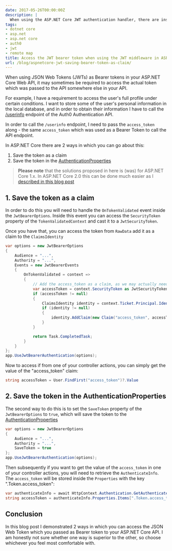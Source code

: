 ```yaml
---
date: 2017-05-26T00:00:00Z
description: |
  When using the ASP.NET Core JWT authentication handler, there are instances in which you may want to access the actual bearer token which was passed to the request.
tags:
- dotnet core
- asp.net
- asp.net core
- auth0
- jwt
- remote map
title: Access the JWT bearer token when using the JWT middleware in ASP.NET Core
url: /blog/aspnetcore-jwt-saving-bearer-token-as-claim/
---
```


When using JSON Web Tokens (JWTs) as Bearer tokens in your ASP.NET Core Web API, it may sometimes be required to access the actual token which was passed to the API somewhere else in your API. 

For example, I have a requirement to access the user's full profile under certain conditions. I want to store some of the user's personal information in the local database, and in order to obtain their information I have to call the [/userinfo](https://auth0.com/docs/api/authentication#get-user-info) endpoint of the Auth0 Authentication API.

In order to call the `/userinfo` endpoint, I need to pass the `access_token` along - the same `access_token` which was used as a Bearer Token to call the API endpoint.

In ASP.NET Core there are 2 ways in which you can go about this:

1. Save the token as a claim
2. Save the token in the [AuthenticationProperties](https://docs.microsoft.com/en-us/aspnet/core/api/microsoft.aspnetcore.http.authentication.authenticationproperties)

> **Please note** that the solutions proposed in here is (was) for ASP.NET Core 1.x. In ASP.NET Core 2.0 this can be done much easier as I [described in this blog post](/blog/accessing-tokens-aspnet-core-2/) 

## 1. Save the token as a claim

In order to do this you will need to handle the `OnTokenValidated` event inside the `JwtBearerOptions`. Inside this event you can access the `SecurityToken` property of the `TokenValidatedContext` and cast it to a `JwtSecurityToken`.

Once you have that, you can access the token from `RawData` add it as a claim to the `ClaimsIdentity`

```csharp
var options = new JwtBearerOptions
{
    Audience = "...",
    Authority = "...",
    Events = new JwtBearerEvents
    {
        OnTokenValidated = context =>
        {
            // Add the access_token as a claim, as we may actually need it
            var accessToken = context.SecurityToken as JwtSecurityToken;
            if (accessToken != null)
            {
                ClaimsIdentity identity = context.Ticket.Principal.Identity as ClaimsIdentity;
                if (identity != null)
                {
                    identity.AddClaim(new Claim("access_token", accessToken.RawData));
                }
            }

            return Task.CompletedTask;
        }
    }
};
app.UseJwtBearerAuthentication(options);
```

Now to access if from one of your controller actions, you can simply get the value of the "access_token" claim:

```csharp
string accessToken = User.FindFirst("access_token")?.Value
```

## 2. Save the token in the AuthenticationProperties

The second way to do this is to set the `SaveToken` property of the `JwtBearerOptions` to `true`, which will save the token to the [AuthenticationProperties](https://docs.microsoft.com/en-us/aspnet/core/api/microsoft.aspnetcore.http.authentication.authenticationproperties)

```csharp
var options = new JwtBearerOptions
{
    Audience = "...",
    Authority = "...",
    SaveToken = true
};
app.UseJwtBearerAuthentication(options);
```

Then subsequently if you want to get the value of the `access_token` in one of your controller actions, you will need to retrieve the `AuthenticateInfo`. The `access_token` will be stored inside the `Properties` with the key ".Token.access_token":

```csharp
var authenticateInfo = await HttpContext.Authentication.GetAuthenticateInfoAsync("Bearer");
string accessToken = authenticateInfo.Properties.Items[".Token.access_token"];
```

## Conclusion

In this blog post I demonstrated 2 ways in which you can access the JSON Web Token which you passed as Bearer token to your ASP.NET Core API. I am honestly not sure whether one way is superior to the other, so choose whichever you feel most comfortable with.

